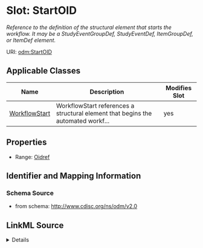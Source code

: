 # Slot: StartOID


_Reference to the definition of the structural element that starts the workflow. It may be a StudyEventGroupDef, StudyEventDef, ItemGroupDef, or ItemDef element._



URI: [odm:StartOID](http://www.cdisc.org/ns/odm/v2.0/StartOID)



<!-- no inheritance hierarchy -->




## Applicable Classes

| Name | Description | Modifies Slot |
| --- | --- | --- |
[WorkflowStart](WorkflowStart.md) | WorkflowStart references a structural element that begins the automated workf... |  yes  |







## Properties

* Range: [Oidref](Oidref.md)





## Identifier and Mapping Information







### Schema Source


* from schema: http://www.cdisc.org/ns/odm/v2.0




## LinkML Source

<details>
```yaml
name: StartOID
description: Reference to the definition of the structural element that starts the
  workflow. It may be a StudyEventGroupDef, StudyEventDef, ItemGroupDef, or ItemDef
  element.
from_schema: http://www.cdisc.org/ns/odm/v2.0
rank: 1000
alias: StartOID
domain_of:
- WorkflowStart
range: oidref

```
</details>